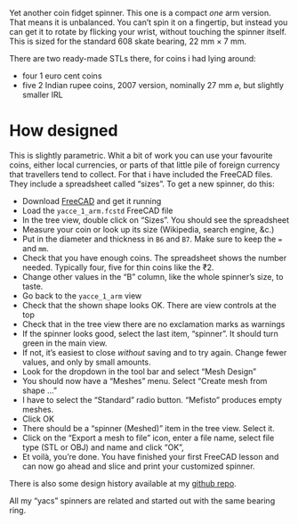 Yet another coin fidget spinner. This one is a compact *one* arm version. That means it is unbalanced. You can’t spin it on a fingertip, but instead you can get it to rotate by flicking your wrist, without touching the spinner itself.
This is sized for the standard 608 skate bearing, 22 mm × 7 mm.

There are two ready-made STLs there, for coins i had lying around:

* four 1 euro cent coins
* five 2 Indian rupee coins, 2007 version, nominally 27 mm ⌀, but slightly smaller IRL


# How designed

This is slightly parametric. Whit a bit of work you can use your favourite coins, either local currencies, or parts of that little pile of foreign currency that travellers tend to collect. For that i have included the FreeCAD files. They include a spreadsheet called “sizes”. To get a new spinner, do this:

* Download [FreeCAD](https://www.freecadweb.org/wiki/Download) and get it running
* Load the `yacce_1_arm.fcstd` FreeCAD file
* In the tree view, double click on “Sizes”. You should see the spreadsheet
* Measure your coin or look up its size (Wikipedia, search engine, &c.)
* Put in the diameter and thickness in `B6` and `B7`. Make sure to keep the `=` and `mm`.
* Check that you have enough coins. The spreadsheet shows the number needed. Typically four, five for thin coins like the ₹2.
* Change other values in the “B” column, like the whole spinner’s size, to taste.
* Go back to the `yacce_1_arm` view
* Check that the shown shape looks OK. There are view controls at the top
* Check that in the tree view there are no exclamation marks as warnings
* If the spinner looks good, select the last item, “spinner”. It should turn green in the main view.
* If not, it’s easiest to close *without* saving and to try again. Change fewer values, and only by small amounts.
* Look for the dropdown in the tool bar and select “Mesh Design”
* You should now have a “Meshes” menu. Select “Create mesh from shape …”
* I have to select the “Standard” radio button. “Mefisto” produces empty meshes.
* Click OK
* There should be a “spinner (Meshed)” item in the tree view. Select it.
* Click on the “Export a mesh to file” icon, enter a file name, select file type (STL or OBJ) and name and click “OK”,
* Et voilà, you’re done. You have finished your first FreeCAD lesson and can now go ahead and slice and print your customized spinner.

There is also some design history available at my [github repo](https://github.com/ospalh/3d-printing/tree/develop/yacs).

All my “yacs” spinners are related and started out with the same bearing ring.
